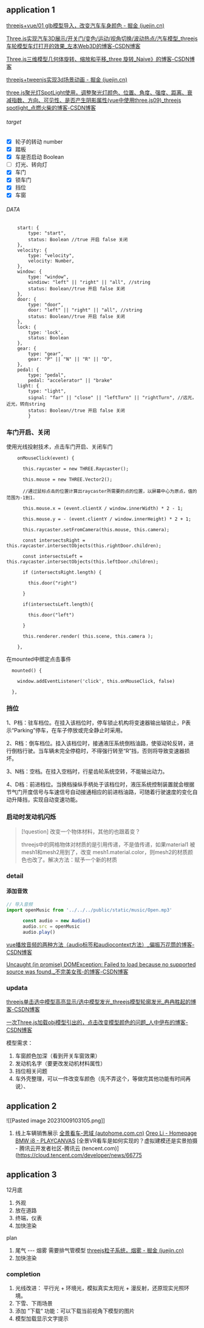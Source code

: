 ## application 1

[threejs+vue/01 glb模型导入，改变汽车车身颜色 - 掘金 (juejin.cn)](https://juejin.cn/post/7122000200851259429)

[Three.js实现汽车3D展示/开关门/变色/运动/视角切换/波动热点/汽车模型_threejs 车轮模型车灯打开的效果_左本Web3D的博客-CSDN博客](https://blog.csdn.net/baidu_29701003/article/details/125334202)


[Three.js三维模型几何体旋转、缩放和平移_three 旋转_Naive》的博客-CSDN博客](https://blog.csdn.net/qq_34568700/article/details/117703695)

[threejs+tweenjs实现3d场景动画 - 掘金 (juejin.cn)](https://juejin.cn/post/7028780379649605646#heading-3)

[three.js聚光灯SpotLight使用，调整聚光灯颜色、位置、角度、强度、距离、衰减指数、方向、可见性、是否产生阴影属性(vue中使用three.js09)_threejs spotlight_点燃火柴的博客-CSDN博客](https://blog.csdn.net/qw8704149/article/details/108541970)

###### target

- [x] 轮子的转动 number
- [x] 踏板
- [x] 车是否启动  Boolean
- [ ]  灯光、转向灯 
- [x] 车门
- [x] 锁车门
- [x] 挡位
- [x] 车窗

###### DATA

```JS
    start: {
        type: "start",
        status: Boolean //true 开启 false 关闭
    },
    velocity: {
        type: "velocity",
        velocity: Number,
    },
    window: {
        type: "window",
        windiow: "left" || "right" || "all", //string
        status: Boolean//true 开启 false 关闭
    },
    door: {
        type: "door",
        door: "left" || "right" || "all", //string
        status: Boolean//true 开启 false 关闭
    },
    lock: {
        type: 'lock',
        status: Boolean
    },
    gear: {
        type: "gear",
        gear: "P" || "N" || "R" || "D",
    },
    pedal: {
        type: "pedal",
        pedal: "accelerator" || "brake"
    light: {
        type: "light",
        signal: "far" || "close" || "leftTurn" || "rightTurn", //远光，近光，转向string
        status: Boolean//true 开启 false 关闭
        }
```


### 车门开启、关闭


使用光线投射技术，点击车门开启、关闭车门
```JS
    onMouseClick(event) {

      this.raycaster = new THREE.Raycaster();

      this.mouse = new THREE.Vector2();

      //通过鼠标点击的位置计算出raycaster所需要的点的位置，以屏幕中心为原点，值的范围为-1到1.

      this.mouse.x = (event.clientX / window.innerWidth) * 2 - 1;

      this.mouse.y = - (event.clientY / window.innerHeight) * 2 + 1;

      this.raycaster.setFromCamera(this.mouse, this.camera);

      const intersectsRight = this.raycaster.intersectObjects(this.rightDoor.children);

      const intersectsLeft = this.raycaster.intersectObjects(this.leftDoor.children);

      if (intersectsRight.length) {

        this.door("right")

      }

      if(intersectsLeft.length){

        this.door("left")

      }

      this.renderer.render( this.scene, this.camera );

    },
```

在mounted中绑定点击事件

```JS
  mounted() {

    window.addEventListener('click', this.onMouseClick, false)

  },
```

### 挡位

1、P档：驻车档位。在挂入该档位时，停车锁止机构将变速器输出轴锁止，P表示“Parking”停车，在车子停放或完全静止时采用。

2、R档：倒车档位。挂入该档位时，接通液压系统倒档油路，使驱动轮反转，进行倒档行驶。当车辆未完全停稳时，不得强行转至“R”挡，否则将导致变速器损坏。

3、N档：空档。在挂入空档时，行星齿轮系统空转，不能输出动力。

4、D档：前进档位。当换档操纵手柄处于该档位时，液压系统控制装置就会根据节气门开度信号与车速信号自动接通相应的前进档油路，可随着行驶速度的变化自动升降挡，实现自动变速功能。
### 启动时发动机闪烁

>[!question] 改变一个物体材料，其他的也跟着变？
>
>threejs中的网格物体对材质的是引用传递，不是值传递，如果material1 被 mesh1和mesh2用到了，改变 mesh1.material.color，则mesh2的材质颜色也改了。解决方法：赋予一个新的材质




### detail

#### 添加音效

```js
// 导入音频
import openMusic from '../../../public/static/music/Open.mp3'
```
```js
      const audio = new Audio()
      audio.src = openMusic
      audio.play()
```

[vue播放音频的两种方法（audio标签和audiocontext方法）_偏振万花筒的博客-CSDN博客](https://blog.csdn.net/weixin_44325637/article/details/89248110)

[Uncaught (in promise) DOMException: Failed to load because no supported source was found._不完美女孩-的博客-CSDN博客](https://blog.csdn.net/LJJONESEED/article/details/123838313)


### updata
[threejs单击选中模型高亮显示/选中模型发光_threejs模型轮廓发光_冉冉胜起的博客-CSDN博客](https://blog.csdn.net/qq_15023917/article/details/114366480)

[一次Three.js加载obj模型引出的，点击改变模型颜色的问题_人中伊布的博客-CSDN博客](https://blog.csdn.net/darkproc/article/details/80015901)

模型需求：
1. 车窗颜色加深（看到开关车窗效果）
2. 发动机名字（要更改发动机材料属性）
3. 挡位相关问题
4. 车外壳整理，可以一件改变车颜色（先不弄这个，等做完其他功能有时间再说）、

## application 2

![[Pasted image 20231009103105.png]]

1. 线上车辆销售展示
[全景看车-思域 (autohome.com.cn)](https://pano.autohome.com.cn/car/ext/25893?appversion=)
[Oreo Li - Homepage](https://oreo.ink/)
[BMW i8 - PLAYCANVAS](https://playcanv.as/p/RqJJ9oU9)
[全景VR看车是如何实现的？虚拟建模还是实景拍摄 - 腾讯云开发者社区-腾讯云 (tencent.com)](https://cloud.tencent.com/developer/news/66775

## application 3

12月底
1. 外观
2. 放在道路
3. 终端，仪表
4. 加快渲染

plan 
1. 尾气 --- 烟雾 需要排气管模型 [threejs粒子系统，烟雾 - 掘金 (juejin.cn)](https://juejin.cn/post/7088618695764738085)
2. 加快渲染 

### completion

1.  光线改进： 平行光  + 环境光，模拟真实太阳光 + 漫反射，还原现实光照环境。
2. 下雪、下雨场景
3. 添加 ”下载“ 功能：可以下载当前视角下模型的图片
4. 模型加载显示文字提示